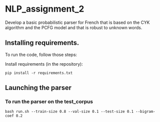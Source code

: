 # NLP_assignment_2
Develop a basic probabilistic parser for French that is based on the CYK algorithm and the PCFG model and that is robust to unknown words.



## Installing requirements.
To run the code, follow those steps:

Install requirements (in the repository):

```
pip install -r requirements.txt
```

## Launching the parser
### To run the parser on the test_corpus 

```
bash run.sh --train-size 0.8 --val-size 0.1 --test-size 0.1 --bigram-coef 0.2
```
